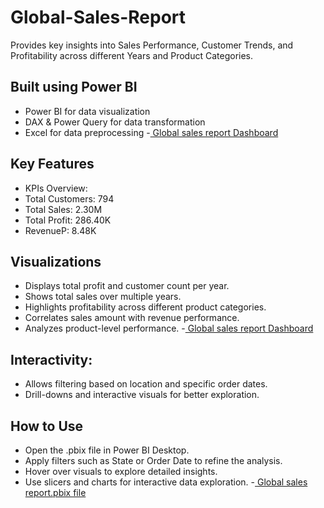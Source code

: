 # Global-Sales-Report
  Provides key insights into Sales Performance, Customer Trends, and Profitability across different Years and Product Categories.
  ## Built using Power BI 
 - Power BI for data visualization
 - DAX & Power Query for data transformation
 - Excel for data preprocessing 
        -<a href= https://github.com/RimshaAli-10/Global-Sales-Report-/commit/5565978a3fabb8944b2f0838667412f1cd993d45#diff-435d61428e9e92e6add490dce1f1e747998ae9744d158877f4ed1edf1a4b65a3> Global sales report Dashboard</a>  
  ##   Key Features 
  - KPIs Overview: 
  - Total Customers: 794
  - Total Sales: 2.30M
  - Total Profit: 286.40K
  - RevenueP: 8.48K

  ## Visualizations 
 - Displays total profit and customer count per year.
 - Shows total sales over multiple years.
 - Highlights profitability across different product categories.
 - Correlates sales amount with revenue performance.
 - Analyzes product-level performance.
   -<a href= https://github.com/RimshaAli-10/Global-Sales-Report-/commit/5565978a3fabb8944b2f0838667412f1cd993d45#diff-435d61428e9e92e6add490dce1f1e747998ae9744d158877f4ed1edf1a4b65a3> Global sales report Dashboard</a> 
  ## Interactivity:
 - Allows filtering based on location and specific order dates.
 - Drill-downs and interactive visuals for better exploration.

 ## How to Use
 - Open the .pbix file in Power BI Desktop.
 - Apply filters such as State or Order Date to refine the analysis.
 - Hover over visuals to explore detailed insights.
 - Use slicers and charts for interactive data exploration.
 -<a href= https://github.com/RimshaAli-10/Global-Sales-Report-/commit/5565978a3fabb8944b2f0838667412f1cd993d45#diff-435d61428e9e92e6add490dce1f1e747998ae9744d158877f4ed1edf1a4b65a3> Global sales report.pbix file</a> 





